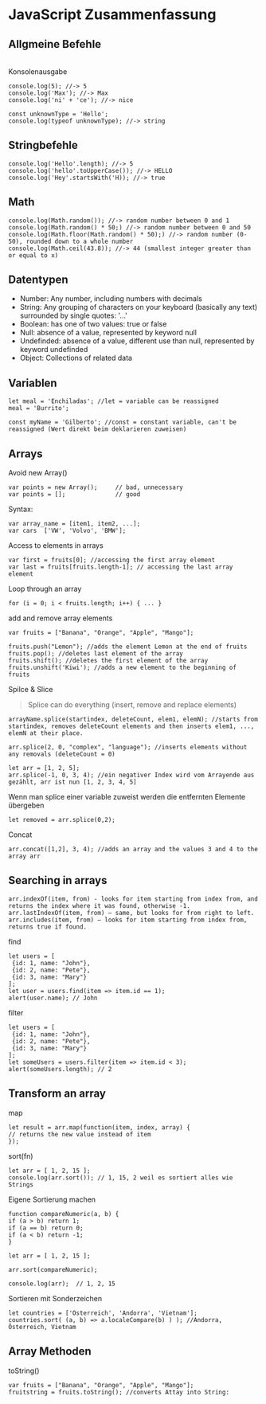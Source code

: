 # JavaScript Zusammenfassung

## Allgmeine Befehle
<br>
Konsolenausgabe

    console.log(5); //-> 5
    console.log('Max'); //-> Max
    console.log('ni' + 'ce'); //-> nice
    
    const unknownType = 'Hello';
    console.log(typeof unknownType); //-> string

## Stringbefehle

    console.log('Hello'.length); //-> 5
    console.log('hello'.toUpperCase()); //-> HELLO
    console.log('Hey'.startsWith('H)); //-> true

## Math

    console.log(Math.random()); //-> random number between 0 and 1
    console.log(Math.random() * 50;) //-> random number between 0 and 50
    console.log(Math.floor(Math.random() * 50);) //-> random number (0-50), rounded down to a whole number 
    console.log(Math.ceil(43.8)); //-> 44 (smallest integer greater than or equal to x)


## Datentypen

- Number: Any number, including numbers with decimals
- String: Any grouping of characters on your keyboard (basically any text) surrounded by single quotes: '...'
- Boolean: has one of two values: true or false
- Null: absence of a value, represented by keyword null
- Undefinded: absence of a value, different use than null, represented by keyword undefinded
- Object: Collections of related data


## Variablen

    let meal = 'Enchiladas'; //let = variable can be reassigned
    meal = 'Burrito';   

    const myName = 'Gilberto'; //const = constant variable, can't be reassigned (Wert direkt beim deklarieren zuweisen)

## Arrays

Avoid new Array()

    var points = new Array();     // bad, unnecessary
    var points = [];              // good 

Syntax:

    var array_name = [item1, item2, ...];     
    var cars  ['VW', 'Volvo', 'BMW'];

Access to elements in arrays

    var first = fruits[0]; //accessing the first array element
    var last = fruits[fruits.length-1]; // accessing the last array element

Loop through an array

    for (i = 0; i < fruits.length; i++) { ... }

add and remove array elements

    var fruits = ["Banana", "Orange", "Apple", "Mango"];

    fruits.push("Lemon"); //adds the element Lemon at the end of fruits
    fruits.pop(); //deletes last element of the array
    fruits.shift(); //deletes the first element of the array
    fruits.unshift('Kiwi'); //adds a new element to the beginning of fruits

Spilce & Slice

>Splice can do everything (insert, remove and replace elements)

    arrayName.splice(startindex, deleteCount, elem1, elemN); //starts from startindex, removes deleteCount elements and then inserts elem1, ..., elemN at their place.

    arr.splice(2, 0, "complex", "language"); //inserts elements without any removals (deleteCount = 0)

    let arr = [1, 2, 5];
    arr.splice(-1, 0, 3, 4); //ein negativer Index wird vom Arrayende aus gezählt, arr ist nun [1, 2, 3, 4, 5]

Wenn man splice einer variable zuweist werden die entfernten Elemente übergeben

    let removed = arr.splice(0,2);

Concat

    arr.concat([1,2], 3, 4); //adds an array and the values 3 and 4 to the array arr

## Searching in arrays

    arr.indexOf(item, from) - looks for item starting from index from, and returns the index where it was found, otherwise -1.
    arr.lastIndexOf(item, from) – same, but looks for from right to left.
    arr.includes(item, from) – looks for item starting from index from, returns true if found.

find

    let users = [
     {id: 1, name: "John"},
     {id: 2, name: "Pete"},
     {id: 3, name: "Mary"}
    ];
    let user = users.find(item => item.id == 1);
    alert(user.name); // John

filter

    let users = [
     {id: 1, name: "John"},
     {id: 2, name: "Pete"},
     {id: 3, name: "Mary"}
    ];
    let someUsers = users.filter(item => item.id < 3);
    alert(someUsers.length); // 2

## Transform an array

map

    let result = arr.map(function(item, index, array) {
    // returns the new value instead of item
    });

sort(fn)

    let arr = [ 1, 2, 15 ];
    console.log(arr.sort()); // 1, 15, 2 weil es sortiert alles wie Strings

Eigene Sortierung machen

    function compareNumeric(a, b) {
    if (a > b) return 1;
    if (a == b) return 0;
    if (a < b) return -1;
    }

    let arr = [ 1, 2, 15 ];

    arr.sort(compareNumeric);

    console.log(arr);  // 1, 2, 15

Sortieren mit Sonderzeichen

    let countries = ['Österreich', 'Andorra', 'Vietnam'];
    countries.sort( (a, b) => a.localeCompare(b) ) ); //Andorra, Österreich, Vietnam

## Array Methoden

toString()

    var fruits = ["Banana", "Orange", "Apple", "Mango"];
    fruitstring = fruits.toString(); //converts Attay into String: 

